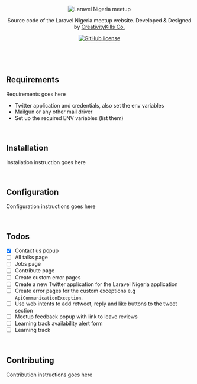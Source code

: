 <p align="center">
    <img src="https://user-images.githubusercontent.com/807318/27274054-b06652c6-54c9-11e7-83ab-f4a3fa6109b7.jpeg" alt="Laravel Nigeria meetup">
</p>
<p align="center">Source code of the Laravel Nigeria meetup website. Developed &amp; Designed by <a href="https://creativitykills.co" target="_blank">CreativityKills Co.</a></p>
<p align="center"><a href="license.txt"><img alt="GitHub license" src="https://img.shields.io/github/license/laravelnigeria/website.svg"></a></p>


<p>&nbsp;</p>
<p>&nbsp;</p>

## Requirements
Requirements goes here
* Twitter application and credentials, also set the env variables
* Mailgun or any other mail driver
* Set up the required ENV variables (list them)

<p>&nbsp;</p>

## Installation
Installation instruction goes here

<p>&nbsp;</p>

## Configuration
Configuration instructions goes here

<p>&nbsp;</p>

## Todos
- [x] Contact us popup
- [ ] All talks page
- [ ] Jobs page
- [ ] Contribute page
- [ ] Create custom error pages
- [ ] Create a new Twitter application for the Laravel Nigeria application
- [ ] Create error pages for the custom exceptions e.g `ApiCommunicationException`.
- [ ] Use web intents to add retweet, reply and like buttons to the tweet section
- [ ] Meetup feedback popup with link to leave reviews
- [ ] Learning track availability alert form
- [ ] Learning track

<p>&nbsp;</p>

## Contributing
Contribution instructions goes here